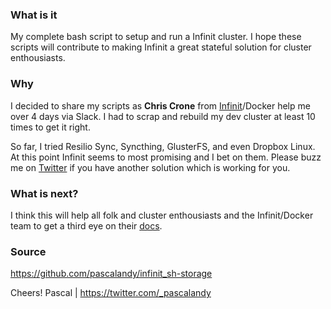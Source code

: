 ### What is it
My complete bash script to setup and run a Infinit cluster. I hope these scripts will contribute to making Infinit a great stateful solution for cluster enthousiasts.

### Why
I decided to share my scripts as **Chris Crone** from [Infinit](https://infinit.sh/)/Docker help me over 4 days via Slack. I had to scrap and rebuild my dev cluster at least 10 times to get it right.

So far, I tried Resilio Sync, Syncthing, GlusterFS, and even Dropbox Linux. At this point Infinit seems to most promising and I bet on them. Please buzz me on [Twitter](https://twitter.com/_pascalandy) if you have another solution which is working for you.

### What is next?
I think this will help all folk and cluster enthousiasts and the Infinit/Docker team to get a third eye on their [docs](https://infinit.sh/documentation/reference).

### Source
https://github.com/pascalandy/infinit_sh-storage

Cheers!
Pascal | https://twitter.com/_pascalandy


